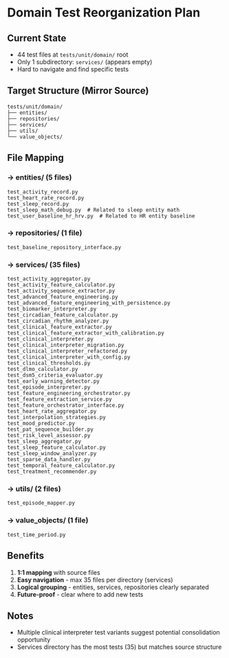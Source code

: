 # Domain Test Reorganization Plan

## Current State
- 44 test files at `tests/unit/domain/` root
- Only 1 subdirectory: `services/` (appears empty)
- Hard to navigate and find specific tests

## Target Structure (Mirror Source)
```
tests/unit/domain/
├── entities/
├── repositories/
├── services/
├── utils/
└── value_objects/
```

## File Mapping

### → entities/ (5 files)
```
test_activity_record.py
test_heart_rate_record.py
test_sleep_record.py
test_sleep_math_debug.py  # Related to sleep entity math
test_user_baseline_hr_hrv.py  # Related to HR entity baseline
```

### → repositories/ (1 file)
```
test_baseline_repository_interface.py
```

### → services/ (35 files)
```
test_activity_aggregator.py
test_activity_feature_calculator.py
test_activity_sequence_extractor.py
test_advanced_feature_engineering.py
test_advanced_feature_engineering_with_persistence.py
test_biomarker_interpreter.py
test_circadian_feature_calculator.py
test_circadian_rhythm_analyzer.py
test_clinical_feature_extractor.py
test_clinical_feature_extractor_with_calibration.py
test_clinical_interpreter.py
test_clinical_interpreter_migration.py
test_clinical_interpreter_refactored.py
test_clinical_interpreter_with_config.py
test_clinical_thresholds.py
test_dlmo_calculator.py
test_dsm5_criteria_evaluator.py
test_early_warning_detector.py
test_episode_interpreter.py
test_feature_engineering_orchestrator.py
test_feature_extraction_service.py
test_feature_orchestrator_interface.py
test_heart_rate_aggregator.py
test_interpolation_strategies.py
test_mood_predictor.py
test_pat_sequence_builder.py
test_risk_level_assessor.py
test_sleep_aggregator.py
test_sleep_feature_calculator.py
test_sleep_window_analyzer.py
test_sparse_data_handler.py
test_temporal_feature_calculator.py
test_treatment_recommender.py
```

### → utils/ (2 files)
```
test_episode_mapper.py
```

### → value_objects/ (1 file)
```
test_time_period.py
```

## Benefits
1. **1:1 mapping** with source files
2. **Easy navigation** - max 35 files per directory (services)
3. **Logical grouping** - entities, services, repositories clearly separated
4. **Future-proof** - clear where to add new tests

## Notes
- Multiple clinical interpreter test variants suggest potential consolidation opportunity
- Services directory has the most tests (35) but matches source structure